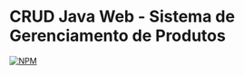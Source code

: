 # CRUD Java Web - Sistema de Gerenciamento de Produtos
[![NPM](https://img.shields.io/npm/l/react)](https://github.com/JhonathanMoraes/CRUD-Java-web/blob/main/LICENSE)



